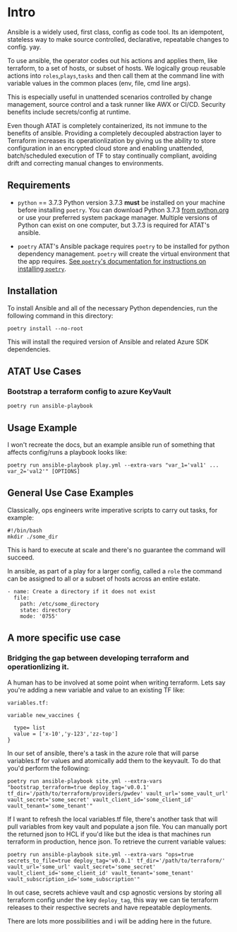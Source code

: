 # Intro

Ansible is a widely used, first class, config as code tool. Its an idempotent, stateless way to make source controlled, declarative, repeatable changes to config. yay.

To use ansible, the operator codes out his actions and applies them, like terraform, to a set of hosts, or subset of hosts.  We logically group reusable actions into `roles`,`plays`,`tasks` and then call them at the command line with variable values in the common places (env, file, cmd line args).

This is especially useful in unattended scenarios controlled by change management, source control and a task runner like AWX or CI/CD.  Security benefits include secrets/config at runtime.

Even though ATAT is completely containerized, its not immune to the benefits of ansible.  Providing a completely decoupled abstraction layer to Terraform increases its operationlization by giving us the ability to store configuration in an encrypted cloud store and enabling unattended, batch/scheduled execution of TF to stay continually compliant, avoiding drift and correcting manual changes to environments.



## Requirements


* `python` == 3.7.3
  Python version 3.7.3 **must** be installed on your machine before installing `poetry`.
  You can download Python 3.7.3 [from python.org](https://www.python.org/downloads/)
  or use your preferred system package manager. Multiple versions of Python can exist on one
  computer, but 3.7.3 is required for ATAT's ansible.

* `poetry`
  ATAT's Ansible package requires `poetry` to be installed for python dependency management. `poetry`
  will create the virtual environment that the app requires. [See
  `poetry`'s documentation for instructions on installing `poetry`](
  https://python-poetry.org/docs/#installation).

## Installation

To install Ansible and all of the necessary Python dependencies, run the following command in this directory:

```
poetry install --no-root
```

This will install the required version of Ansible and related Azure SDK dependencies.


## ATAT Use Cases

### Bootstrap a terraform config to azure KeyVault
`poetry run ansible-playbook `

## Usage Example

I won't recreate the docs, but an example ansible run of something that affects config/runs a playbook looks like:

`poetry run ansible-playbook play.yml --extra-vars "var_1='val1' ... var_2='val2'" [OPTIONS]`


## General Use Case Examples

Classically, ops engineers write imperative scripts to carry out tasks, for example:

```
#!/bin/bash
mkdir ./some_dir

```

This is hard to execute at scale and there's no guarantee the command will succeed.

In ansible, as part of a play for a larger config, called a `role` the command can be assigned to all or a subset of hosts across an entire estate.
```
- name: Create a directory if it does not exist
  file:
    path: /etc/some_directory
    state: directory
    mode: '0755'
```


## A more specific use case

### Bridging the gap between developing terraform and operationlizing it.

A human has to be involved at some point when writing terraform. Lets say you're adding a new variable and value to an existing TF like:

```
variables.tf:

variable new_vaccines {

  type= list
  value = ['x-10','y-123','zz-top']
}

```

In our set of ansible, there's a task in the azure role that will parse variables.tf for values and atomically add them to the keyvault. To do that you'd perform the following:

`poetry run ansible-playbook site.yml --extra-vars "bootstrap_terraform=true deploy_tag='v0.0.1' tf_dir='/path/to/terraform/providers/pwdev' vault_url='some_vault_url' vault_secret='some_secret' vault_client_id='some_client_id' vault_tenant='some_tenant'" `


If I want to refresh the local variables.tf file, there's another task that will pull variables from key vault and populate a json file. You can manually port the returned json to HCL if you'd like but the idea is that machines run terraform in production, hence json. To retrieve the current variable values:


`poetry run ansible-playbook site.yml --extra-vars "ops=true secrets_to_file=true deploy_tag='v0.0.1' tf_dir='/path/to/terraform/' vault_url='some_url' vault_secret='some_secret' vault_client_id='some_client_id' vault_tenant='some_tenant' vault_subscription_id='some_subscription'"`

In out case, secrets achieve vault and csp agnostic versions by storing all terraform config under the key `deploy_tag`, this way we can tie terraform releases to their respective secrets and have repeatable deployments.

There are lots more possibilities and i will be adding here in the future.
